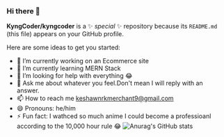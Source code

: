### Hi there 👋


**KyngCoder/kyngcoder** is a ✨ _special_ ✨ repository because its `README.md` (this file) appears on your GitHub profile.

Here are some ideas to get you started:

- 🔭 I’m currently working on an Ecommerce site
- 🌱 I’m currently learning MERN Stack
- 🤔 I’m looking for help with everything 😂
- 💬 Ask me about whatever you feel.Don't mean I will reply with an answer.
- 📫 How to reach me keshawnrkmerchant9@gmail.com
- 😄 Pronouns: he/him
- ⚡ Fun fact: I wathced so much anime I could become a professioanl according to the 10,000 hour rule 😂
![Anurag's GitHub stats](https://github-readme-stats.vercel.app/api?username=anuraghazra&show_icons=true&theme=radical)
